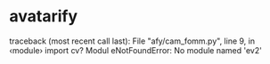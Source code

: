 # avatarify
traceback (most recent call last): File "afy/cam_fomm.py", line 9, in ‹module› import cv? Modul eNotFoundError: No module named 'ev2'
